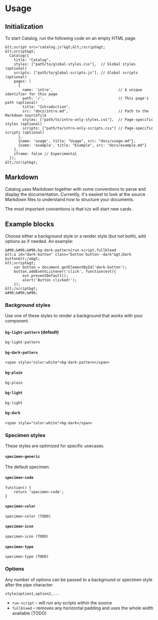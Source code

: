 # Usage

## Initialization

To start Catalog, run the following code on an empty HTML page.

```specimen-code
&lt;script src="catalog.js"&gt;&lt;/script&gt;
&lt;script&gt;
  Catalog({
    title: "Catalog",
    styles: ["path/to/global-styles.css"],  // Global styles (optional)
    scripts: ["path/to/global-scripts.js"], // Global scripts (optional)
    pages: [
      {
        name: 'intro',                              // A unique identifier for this page
        path: '/',                                  // This page's path (optional)
        title: "Introduction",
        src: "docs/intro.md",                       // Path to the Markdown sourcefile
        styles: ["path/to/intro-only-styles.css"],  // Page-specific styles (optional)
        scripts: ["path/to/intro-only-scripts.css"] // Page-specific scripts (optional)
      },
      {name: 'usage', title: "Usage", src: "docs/usage.md"},
      {name: 'example', title: "Example", src: "docs/example.md"}
    ],
    iframe: false // Experimental
  });
&lt;/script&gt;
```

## Markdown

Catalog uses Markdown together with some conventions to parse and display the documentation. Currently, it's easiest to look at the source Markdown files to understand how to structure your documents.

The most important conventions is that `h2`s will start new cards.

## Example blocks

Choose either a background style or a render style (but not both), add options as if needed. An example:

```specimen-code
&#96;&#96;&#96;bg-dark-pattern|run-script,fullbleed
&lt;a id="dark-button" class="button button--dark"&gt;Dark button&lt;/a&gt;
&lt;script&gt;
    var button = document.getElementById('dark-button');
    button.addEventListener('click', function(evt){
        evt.preventDefault();
        alert('Button clicked!');
    });
&lt;/script&gt;
&#96;&#96;&#96;
```

### Background styles

Use one of these styles to render a background that works with your component.

#### `bg-light-pattern` (default)

```bg-light-pattern
bg-light-pattern
```

#### `bg-dark-pattern`

```bg-dark-pattern
<span style="color:white">bg-dark-pattern</span>
```

#### `bg-plain`

```bg-plain
bg-plain
```

#### `bg-light`

```bg-light
bg-light
```

#### `bg-dark`

```bg-dark
<span style="color:white">bg-dark</span>
```

### Specimen styles

These styles are optimized for specific usecases.

#### `specimen-generic`

The default specimen.

#### `specimen-code`

```specimen-code
function() {
    return 'specimen-code';
}
```

#### `specimen-color`

```specimen-color
specimen-color (TODO)
```

#### `specimen-icon`

```specimen-icon
specimen-icon (TODO)
```

#### `specimen-type`

```specimen-type
specimen-type (TODO)
```

### Options

Any number of options can be passed to a background or specimen style after the pipe character:

`style|option1,option2,...`

* `run-script` – will run any scripts within the source
* `fullbleed` – removes any horizontal padding and uses the whole width available (TODO)
